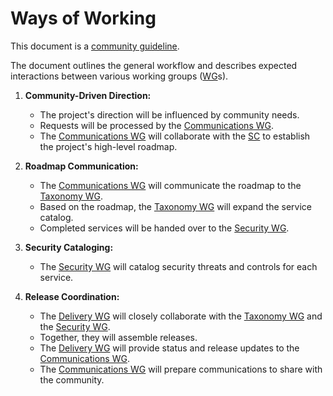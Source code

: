 # Ways of Working

This document is a [community guideline].

The document outlines the general workflow and describes expected interactions between various working groups ([WG]s).

1. **Community-Driven Direction:**
   - The project's direction will be influenced by community needs.
   - Requests will be processed by the [Communications WG].
   - The [Communications WG] will collaborate with the [SC] to establish the project's high-level roadmap.

2. **Roadmap Communication:**
   - The [Communications WG] will communicate the roadmap to the [Taxonomy WG].
   - Based on the roadmap, the [Taxonomy WG] will expand the service catalog.
   - Completed services will be handed over to the [Security WG].

3. **Security Cataloging:**
   - The [Security WG] will catalog security threats and controls for each service.

4. **Release Coordination:**
   - The [Delivery WG] will closely collaborate with the [Taxonomy WG] and the [Security WG].
   - Together, they will assemble releases.
   - The [Delivery WG] will provide status and release updates to the [Communications WG].
   - The [Communications WG] will prepare communications to share with the community.

[community guideline]: <./README.md>
[SC]: <../community-groups.md#steering-committee>
[WG]: <../community-groups.md#working-groups>
[Communications WG]: <../working-groups/communications/charter.md>
[Community Structure WG]: <../working-groups/community-structure/charter.md>
[Delivery WG]: <../working-groups/delivery/charter.md>
[Security WG]: <../working-groups/security/charter.md>
[Taxonomy WG]: <../working-groups/taxonomy/charter.md>